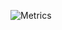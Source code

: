 ![Metrics](https://metrics.lecoq.io/JulMazak?template=classic&base.community=0&base.repositories=0&base.metadata=0&languages=1&activity=1&lines=1&repositories=1&base.indepth=false&base.hireable=false&repositories=100&repositories.batch=100&repositories.forks=false&repositories.affiliations=owner&languages.limit=8&languages.threshold=0%25&languages.other=false&languages.colors=github&languages.sections=most-used&languages.indepth=false&languages.analysis.timeout=15&languages.categories=markup%2C%20programming&languages.recent.categories=markup%2C%20programming&languages.recent.load=300&languages.recent.days=14&activity.limit=5&activity.load=300&activity.days=14&activity.visibility=all&activity.timestamps=false&activity.filter=all&repositories.featured=matejmatuska%2Fvut-ivs-project%2C%20matejmatuska%2Fvut-ifj-project&repositories.pinned=0&config.timezone=Europe%2FPrague)
